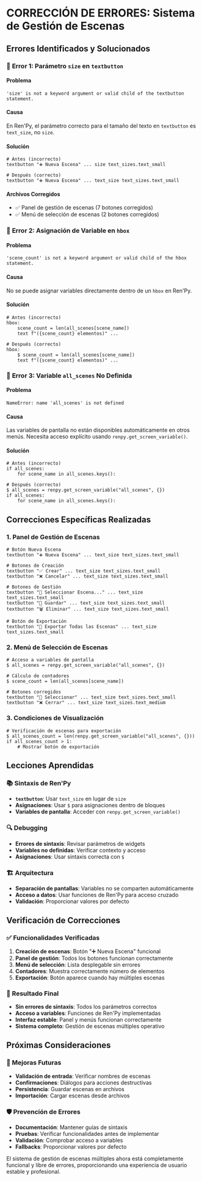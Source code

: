 # CORRECCIÓN DE ERRORES: Sistema de Gestión de Escenas

## Errores Identificados y Solucionados

### 🔧 **Error 1: Parámetro `size` en `textbutton`**

#### **Problema**
```
'size' is not a keyword argument or valid child of the textbutton statement.
```

#### **Causa**
En Ren'Py, el parámetro correcto para el tamaño del texto en `textbutton` es `text_size`, no `size`.

#### **Solución**
```renpy
# Antes (incorrecto)
textbutton "➕ Nueva Escena" ... size text_sizes.text_small

# Después (correcto)
textbutton "➕ Nueva Escena" ... text_size text_sizes.text_small
```

#### **Archivos Corregidos**
- ✅ Panel de gestión de escenas (7 botones corregidos)
- ✅ Menú de selección de escenas (2 botones corregidos)

### 🔧 **Error 2: Asignación de Variable en `hbox`**

#### **Problema**
```
'scene_count' is not a keyword argument or valid child of the hbox statement.
```

#### **Causa**
No se puede asignar variables directamente dentro de un `hbox` en Ren'Py.

#### **Solución**
```renpy
# Antes (incorrecto)
hbox:
    scene_count = len(all_scenes[scene_name])
    text f"({scene_count} elementos)" ...

# Después (correcto)
hbox:
    $ scene_count = len(all_scenes[scene_name])
    text f"({scene_count} elementos)" ...
```

### 🔧 **Error 3: Variable `all_scenes` No Definida**

#### **Problema**
```
NameError: name 'all_scenes' is not defined
```

#### **Causa**
Las variables de pantalla no están disponibles automáticamente en otros menús. Necesita acceso explícito usando `renpy.get_screen_variable()`.

#### **Solución**
```renpy
# Antes (incorrecto)
if all_scenes:
    for scene_name in all_scenes.keys():

# Después (correcto)
$ all_scenes = renpy.get_screen_variable("all_scenes", {})
if all_scenes:
    for scene_name in all_scenes.keys():
```

## Correcciones Específicas Realizadas

### **1. Panel de Gestión de Escenas**
```renpy
# Botón Nueva Escena
textbutton "➕ Nueva Escena" ... text_size text_sizes.text_small

# Botones de Creación
textbutton "✅ Crear" ... text_size text_sizes.text_small
textbutton "❌ Cancelar" ... text_size text_sizes.text_small

# Botones de Gestión
textbutton "📝 Seleccionar Escena..." ... text_size text_sizes.text_small
textbutton "💾 Guardar" ... text_size text_sizes.text_small
textbutton "🗑️ Eliminar" ... text_size text_sizes.text_small

# Botón de Exportación
textbutton "📄 Exportar Todas las Escenas" ... text_size text_sizes.text_small
```

### **2. Menú de Selección de Escenas**
```renpy
# Acceso a variables de pantalla
$ all_scenes = renpy.get_screen_variable("all_scenes", {})

# Cálculo de contadores
$ scene_count = len(all_scenes[scene_name])

# Botones corregidos
textbutton "📝 Seleccionar" ... text_size text_sizes.text_small
textbutton "❌ Cerrar" ... text_size text_sizes.text_medium
```

### **3. Condiciones de Visualización**
```renpy
# Verificación de escenas para exportación
$ all_scenes_count = len(renpy.get_screen_variable("all_scenes", {}))
if all_scenes_count > 1:
    # Mostrar botón de exportación
```

## Lecciones Aprendidas

### **📚 Sintaxis de Ren'Py**
- **`textbutton`**: Usar `text_size` en lugar de `size`
- **Asignaciones**: Usar `$` para asignaciones dentro de bloques
- **Variables de pantalla**: Acceder con `renpy.get_screen_variable()`

### **🔍 Debugging**
- **Errores de sintaxis**: Revisar parámetros de widgets
- **Variables no definidas**: Verificar contexto y acceso
- **Asignaciones**: Usar sintaxis correcta con `$`

### **🏗️ Arquitectura**
- **Separación de pantallas**: Variables no se comparten automáticamente
- **Acceso a datos**: Usar funciones de Ren'Py para acceso cruzado
- **Validación**: Proporcionar valores por defecto

## Verificación de Correcciones

### **✅ Funcionalidades Verificadas**
1. **Creación de escenas**: Botón "➕ Nueva Escena" funcional
2. **Panel de gestión**: Todos los botones funcionan correctamente
3. **Menú de selección**: Lista desplegable sin errores
4. **Contadores**: Muestra correctamente número de elementos
5. **Exportación**: Botón aparece cuando hay múltiples escenas

### **🎯 Resultado Final**
- **Sin errores de sintaxis**: Todos los parámetros correctos
- **Acceso a variables**: Funciones de Ren'Py implementadas
- **Interfaz estable**: Panel y menús funcionan correctamente
- **Sistema completo**: Gestión de escenas múltiples operativo

## Próximas Consideraciones

### **🔮 Mejoras Futuras**
- **Validación de entrada**: Verificar nombres de escenas
- **Confirmaciones**: Diálogos para acciones destructivas
- **Persistencia**: Guardar escenas en archivos
- **Importación**: Cargar escenas desde archivos

### **🛡️ Prevención de Errores**
- **Documentación**: Mantener guías de sintaxis
- **Pruebas**: Verificar funcionalidades antes de implementar
- **Validación**: Comprobar acceso a variables
- **Fallbacks**: Proporcionar valores por defecto

El sistema de gestión de escenas múltiples ahora está completamente funcional y libre de errores, proporcionando una experiencia de usuario estable y profesional.
